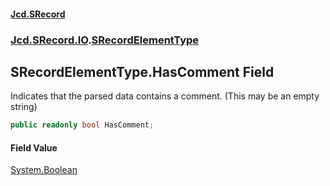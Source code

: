 #### [Jcd.SRecord](index.md 'index')
### [Jcd.SRecord.IO](Jcd.SRecord.IO.md 'Jcd.SRecord.IO').[SRecordElementType](Jcd.SRecord.IO.SRecordElementType.md 'Jcd.SRecord.IO.SRecordElementType')

## SRecordElementType.HasComment Field

Indicates that the parsed data contains a comment. (This may be an empty string)

```csharp
public readonly bool HasComment;
```

#### Field Value
[System.Boolean](https://docs.microsoft.com/en-us/dotnet/api/System.Boolean 'System.Boolean')